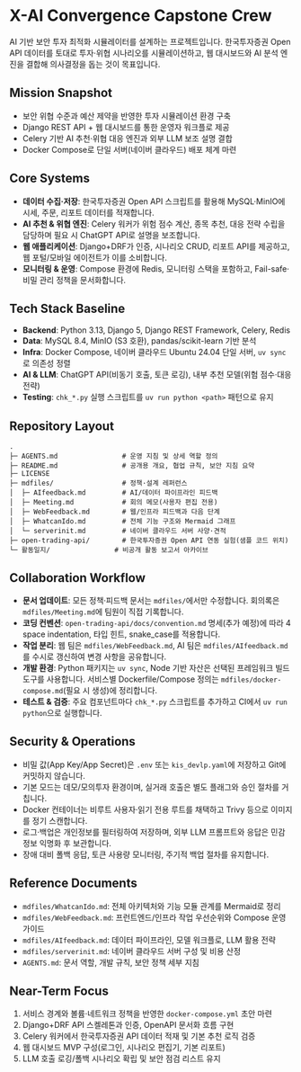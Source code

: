 # X-AI Convergence Capstone Crew

AI 기반 보안 투자 최적화 시뮬레이터를 설계하는 프로젝트입니다. 한국투자증권 Open API 데이터를 토대로 투자·위협 시나리오를 시뮬레이션하고, 웹 대시보드와 AI 분석 엔진을 결합해 의사결정을 돕는 것이 목표입니다.

## Mission Snapshot
- 보안 위협 수준과 예산 제약을 반영한 투자 시뮬레이션 환경 구축
- Django REST API + 웹 대시보드를 통한 운영자 워크플로 제공
- Celery 기반 AI 추천·위협 대응 엔진과 외부 LLM 보조 설명 결합
- Docker Compose로 단일 서버(네이버 클라우드) 배포 체계 마련

## Core Systems
- **데이터 수집·저장**: 한국투자증권 Open API 스크립트를 활용해 MySQL·MinIO에 시세, 주문, 리포트 데이터를 적재합니다.
- **AI 추천 & 위협 엔진**: Celery 워커가 위험 점수 계산, 종목 추천, 대응 전략 수립을 담당하며 필요 시 ChatGPT API로 설명을 보조합니다.
- **웹 애플리케이션**: Django+DRF가 인증, 시나리오 CRUD, 리포트 API를 제공하고, 웹 포털/모바일 에이전트가 이를 소비합니다.
- **모니터링 & 운영**: Compose 환경에 Redis, 모니터링 스택을 포함하고, Fail-safe·비밀 관리 정책을 문서화합니다.

## Tech Stack Baseline
- **Backend**: Python 3.13, Django 5, Django REST Framework, Celery, Redis
- **Data**: MySQL 8.4, MinIO (S3 호환), pandas/scikit-learn 기반 분석
- **Infra**: Docker Compose, 네이버 클라우드 Ubuntu 24.04 단일 서버, `uv sync`로 의존성 정렬
- **AI & LLM**: ChatGPT API(비동기 호출, 토큰 로깅), 내부 추천 모델(위험 점수·대응 전략)
- **Testing**: `chk_*.py` 실행 스크립트를 `uv run python <path>` 패턴으로 유지

## Repository Layout
```text
.
├─ AGENTS.md                # 운영 지침 및 상세 역할 정의
├─ README.md                # 공개용 개요, 협업 규칙, 보안 지침 요약
├─ LICENSE
├─ mdfiles/                 # 정책·설계 레퍼런스
│  ├─ AIfeedback.md         # AI/데이터 파이프라인 피드백
│  ├─ Meeting.md            # 회의 메모(사용자 편집 전용)
│  ├─ WebFeedback.md        # 웹/인프라 피드백과 다음 단계
│  ├─ WhatcanIdo.md         # 전체 기능 구조와 Mermaid 그래프
│  └─ serverinit.md         # 네이버 클라우드 서버 사양·견적
├─ open-trading-api/        # 한국투자증권 Open API 연동 실험(샘플 코드 위치)
└─ 활동일지/                # 비공개 활동 보고서 아카이브
```

## Collaboration Workflow
- **문서 업데이트**: 모든 정책·피드백 문서는 `mdfiles/`에서만 수정합니다. 회의록은 `mdfiles/Meeting.md`에 팀원이 직접 기록합니다.
- **코딩 컨벤션**: `open-trading-api/docs/convention.md` 명세(추가 예정)에 따라 4 space indentation, 타입 힌트, snake_case를 적용합니다.
- **작업 분리**: 웹 팀은 `mdfiles/WebFeedback.md`, AI 팀은 `mdfiles/AIfeedback.md`를 수시로 갱신하여 변경 사항을 공유합니다.
- **개발 환경**: Python 패키지는 `uv sync`, Node 기반 자산은 선택된 프레임워크 빌드 도구를 사용합니다. 서비스별 Dockerfile/Compose 정의는 `mdfiles/docker-compose.md`(필요 시 생성)에 정리합니다.
- **테스트 & 검증**: 주요 컴포넌트마다 `chk_*.py` 스크립트를 추가하고 CI에서 `uv run python`으로 실행합니다.

## Security & Operations
- 비밀 값(App Key/App Secret)은 `.env` 또는 `kis_devlp.yaml`에 저장하고 Git에 커밋하지 않습니다.
- 기본 모드는 데모/모의투자 환경이며, 실거래 호출은 별도 플래그와 승인 절차를 거칩니다.
- Docker 컨테이너는 비루트 사용자·읽기 전용 루트를 채택하고 Trivy 등으로 이미지를 정기 스캔합니다.
- 로그·백업은 개인정보를 필터링하여 저장하며, 외부 LLM 프롬프트와 응답은 민감 정보 익명화 후 보관합니다.
- 장애 대비 폴백 응답, 토큰 사용량 모니터링, 주기적 백업 절차를 유지합니다.

## Reference Documents
- `mdfiles/WhatcanIdo.md`: 전체 아키텍처와 기능 모듈 관계를 Mermaid로 정리
- `mdfiles/WebFeedback.md`: 프런트엔드/인프라 작업 우선순위와 Compose 운영 가이드
- `mdfiles/AIfeedback.md`: 데이터 파이프라인, 모델 워크플로, LLM 활용 전략
- `mdfiles/serverinit.md`: 네이버 클라우드 서버 구성 및 비용 산정
- `AGENTS.md`: 문서 역할, 개발 규칙, 보안 정책 세부 지침

## Near-Term Focus
1. 서비스 경계와 볼륨·네트워크 정책을 반영한 `docker-compose.yml` 초안 마련
2. Django+DRF API 스켈레톤과 인증, OpenAPI 문서화 흐름 구현
3. Celery 워커에서 한국투자증권 API 데이터 적재 및 기본 추천 로직 검증
4. 웹 대시보드 MVP 구성(로그인, 시나리오 편집기, 기본 리포트)
5. LLM 호출 로깅/폴백 시나리오 확립 및 보안 점검 리스트 유지
